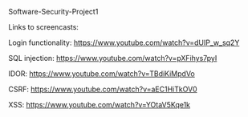 Software-Security-Project1

Links to screencasts:

Login functionality: https://www.youtube.com/watch?v=dUIP_w_sq2Y

SQL injection: https://www.youtube.com/watch?v=pXFihys7pyI

IDOR: https://www.youtube.com/watch?v=TBdiKiMpdVo

CSRF: https://www.youtube.com/watch?v=aEC1HiTkOV0

XSS: https://www.youtube.com/watch?v=YOtaV5Kqe1k
